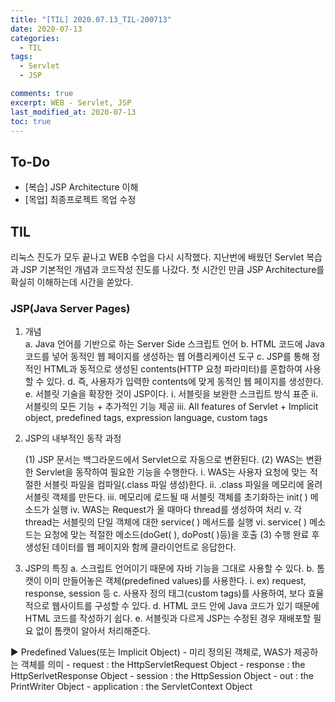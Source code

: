 ```yaml
---
title: "[TIL] 2020.07.13_TIL-200713"
date: 2020-07-13
categories:
  - TIL
tags:
  - Servlet
  - JSP

comments: true
excerpt: WEB - Servlet, JSP
last_modified_at: 2020-07-13
toc: true
---
```


## To-Do
- [복습] JSP Architecture 이해
- [목업] 최종프로젝트 목업 수정

## TIL

리눅스 진도가 모두 끝나고 WEB 수업을 다시 시작했다. 지난번에 배웠던 Servlet 복습과 JSP 기본적인 개념과 코드작성 진도를 나갔다.
첫 시간인 만큼 JSP Architecture를 확실히 이해하는데 시간을 쏟았다.


### JSP(Java Server Pages)  
	
1. 개념  
	a. Java 언어를 기반으로 하는 Server Side 스크립트 언어
	b. HTML 코드에 Java 코드를 넣어 동적인 웹 페이지를 생성하는 웹 어플리케이션 도구
	c. JSP를 통해 정적인 HTML과 동적으로 생성된 contents(HTTP 요청 파라미터)를 혼합하여 사용할 수 있다.
	d. 즉, 사용자가 입력한 contents에 맞게 동적인 웹 페이지를 생성한다.
	e. 서블릿 기술을 확장한 것이 JSP이다.
		i. 서블릿을 보완한 스크립트 방식 표준
		ii. 서블릿의 모든 기능 + 추가적인 기능 제공
		iii. All features of Servlet  +  Implicit object, predefined tags, expression language, custom tags

2. JSP의 내부적인 동작 과정  

	(1) JSP 문서는 백그라운드에서 Servlet으로 자동으로 변환된다.
	(2) WAS는 변환한 Servlet을 동작하여 필요한 기능을 수행한다.
		i. WAS는 사용자 요청에 맞는 적절한 서블릿 파일을 컴파일(.class 파일 생성)한다.
		ii. .class 파일을 메모리에 올려 서블릿 객체를 만든다.
		iii. 메모리에 로드될 때 서블릿 객체를 초기화하는 init( ) 메소드가 실행
		iv. WAS는 Request가 올 때마다 thread를 생성하여 처리
		v. 각 thread는 서블릿의 단일 객체에 대한 service( ) 메서드를 실행
		vi. service( ) 메소드는 요청에 맞는 적절한 메소드(doGet( ), doPost( )등)을 호출
	(3) 수행 완료 후 생성된 데이터를 웹 페이지와 함께 클라이언트로 응답한다.
  
3. JSP의 특징
	a. 스크립트 언어이기 때문에 자바 기능을 그대로 사용할 수 있다.
	b. 톰캣이 이미 만들어놓은 객체(predefined values)를 사용한다.
		i. ex) request, response, session 등
	c. 사용자 정의 태그(custom tags)를 사용하여, 보다 효율적으로 웹사이트를 구성할 수 있다.
	d. HTML 코드 안에 Java 코드가 있기 때문에 HTML 코드를 작성하기 쉽다.
	e. 서블릿과 다르게 JSP는 수정된 경우 재배포할 필요 없이 톰캣이 알아서 처리해준다.

► Predefined Values(또는 Implicit Object)
	- 미리 정의된 객체로, WAS가 제공하는 객체를 의미
		- request : the HttpServletRequest Object
		- response : the HttpSerlvetResponse Object
		- session : the HttpSession Object
		- out : the PrintWriter Object
	- application : the ServletContext Object
